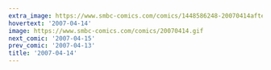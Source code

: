 ```yaml
---
extra_image: https://www.smbc-comics.com/comics/1448586248-20070414after.png
hovertext: '2007-04-14'
image: https://www.smbc-comics.com/comics/20070414.gif
next_comic: '2007-04-15'
prev_comic: '2007-04-13'
title: '2007-04-14'
---
```


